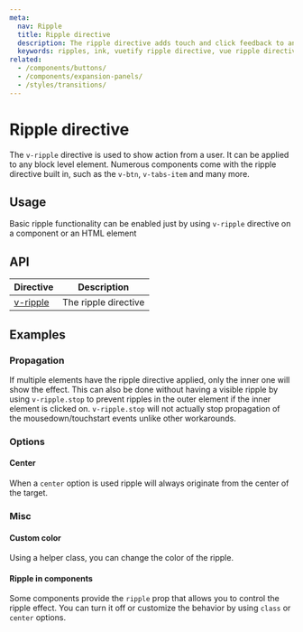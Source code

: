 ```yaml
---
meta:
  nav: Ripple
  title: Ripple directive
  description: The ripple directive adds touch and click feedback to any element in the form of a water ripple.
  keywords: ripples, ink, vuetify ripple directive, vue ripple directive
related:
  - /components/buttons/
  - /components/expansion-panels/
  - /styles/transitions/
---
```


# Ripple directive

The `v-ripple` directive is used to show action from a user. It can be applied to any block level element. Numerous components come with the ripple directive built in, such as the `v-btn`, `v-tabs-item` and many more.

<PageFeatures />

<PromotedEntry />

## Usage

Basic ripple functionality can be enabled just by using `v-ripple` directive on a component or an HTML element

<ExamplesExample file="v-ripple/usage" />

## API

| Directive                            | Description          |
|--------------------------------------|----------------------|
| [v-ripple](/api/v-ripple-directive/) | The ripple directive |

<ApiInline hide-links />

## Examples

### Propagation

If multiple elements have the ripple directive applied, only the inner one will show the effect. This can also be done without having a visible ripple by using `v-ripple.stop` to prevent ripples in the outer element if the inner element is clicked on. `v-ripple.stop` will not actually stop propagation of the mousedown/touchstart events unlike other workarounds.

<ExamplesExample file="v-ripple/stop" />

### Options

#### Center

When a `center` option is used ripple will always originate from the center of the target.

<ExamplesExample file="v-ripple/option-center" />

### Misc

#### Custom color

Using a helper class, you can change the color of the ripple.

<ExamplesExample file="v-ripple/misc-custom-color" />

#### Ripple in components

Some components provide the `ripple` prop that allows you to control the ripple effect. You can turn it off or customize the behavior by using `class` or `center` options.

<ExamplesExample file="v-ripple/misc-ripple-in-components" />
